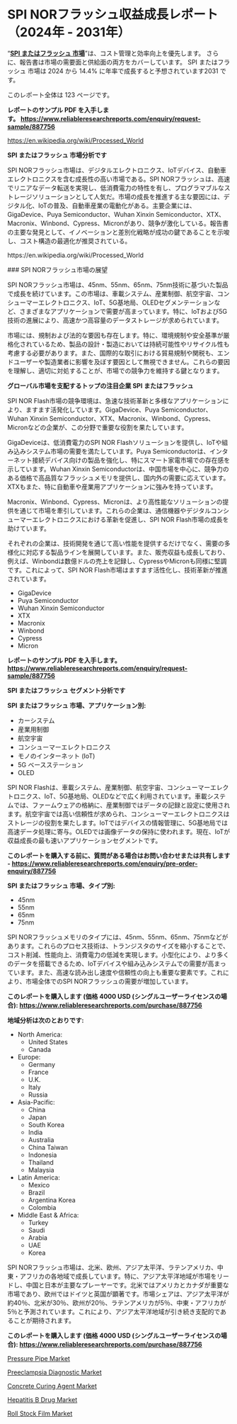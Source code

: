<p><h1>SPI NORフラッシュ収益成長レポート（2024年 - 2031年）</h1></p><p>&ldquo;<strong><a href="https://www.reliableresearchreports.com/spi-nor-flash-r887756?utm_campaign=110&utm_medium=9&utm_source=Github&utm_content=ia&utm_term=13112024&utm_id=spi-nor-flash">SPI またはフラッシュ 市場</a></strong>&rdquo;は、コスト管理と効率向上を優先します。 さらに、報告書は市場の需要面と供給面の両方をカバーしています。 SPI またはフラッシュ 市場は 2024 から 14.4% に年率で成長すると予想されています2031 です。</p>
<p>このレポート全体は 123 ページです。</p>
<p><strong>レポートのサンプル PDF を入手します。&nbsp;<a href="https://www.reliableresearchreports.com/enquiry/request-sample/887756?utm_campaign=110&utm_medium=9&utm_source=Github&utm_content=ia&utm_term=13112024&utm_id=spi-nor-flash">https://www.reliableresearchreports.com/enquiry/request-sample/887756</a></strong></p>
<p><a href="https://en.wikipedia.org/wiki/Processed_World?utm_campaign=110&utm_medium=9&utm_source=Github&utm_content=ia&utm_term=13112024&utm_id=spi-nor-flash">https://en.wikipedia.org/wiki/Processed_World</a></p>
<p><strong>SPI またはフラッシュ 市場分析です</strong></p>
<p><p>SPI NORフラッシュ市場は、デジタルエレクトロニクス、IoTデバイス、自動車エレクトロニクスを含む成長性の高い市場である。SPI NORフラッシュは、高速でリニアなデータ転送を実現し、低消費電力の特性を有し、プログラマブルなストレージソリューションとして人気だ。市場の成長を推進する主な要因には、デジタル化、IoTの普及、自動車産業の電動化がある。主要企業には、GigaDevice、Puya Semiconductor、Wuhan Xinxin Semiconductor、XTX、Macronix、Winbond、Cypress、Micronがあり、競争が激化している。報告書の主要な発見として、イノベーションと差別化戦略が成功の鍵であることを示唆し、コスト構造の最適化が推奨されている。</p></p>
<p>https://en.wikipedia.org/wiki/Processed_World</p>
<p><p>### SPI NORフラッシュ市場の展望</p><p>SPI NORフラッシュ市場は、45nm、55nm、65nm、75nm技術に基づいた製品で成長を続けています。この市場は、車載システム、産業制御、航空宇宙、コンシューマーエレクトロニクス、IoT、5G基地局、OLEDセグメンテーションなど、さまざまなアプリケーションで需要が高まっています。特に、IoTおよび5G技術の進展により、高速かつ高容量のデータストレージが求められています。</p><p>市場には、規制および法的な要因も存在します。特に、環境規制や安全基準が厳格化されているため、製品の設計・製造においては持続可能性やリサイクル性も考慮する必要があります。また、国際的な取引における貿易規制や関税も、エンドユーザーや製造業者に影響を及ぼす要因として無視できません。これらの要因を理解し、適切に対処することが、市場での競争力を維持する鍵となります。</p></p>
<p><strong>グローバル市場を支配するトップの注目企業 SPI またはフラッシュ</strong></p>
<p><p>SPI NOR Flash市場の競争環境は、急速な技術革新と多様なアプリケーションにより、ますます活発化しています。GigaDevice、Puya Semiconductor、Wuhan Xinxin Semiconductor、XTX、Macronix、Winbond、Cypress、Micronなどの企業が、この分野で重要な役割を果たしています。</p><p>GigaDeviceは、低消費電力のSPI NOR Flashソリューションを提供し、IoTや組み込みシステム市場の需要を満たしています。Puya Semiconductorは、インターネット接続デバイス向けの製品を強化し、特にスマート家電市場での存在感を示しています。Wuhan Xinxin Semiconductorは、中国市場を中心に、競争力のある価格で高品質なフラッシュメモリを提供し、国内外の需要に応えています。XTXもまた、特に自動車や産業用アプリケーションに強みを持っています。</p><p>Macronix、Winbond、Cypress、Micronは、より高性能なソリューションの提供を通じて市場を牽引しています。これらの企業は、通信機器やデジタルコンシューマーエレクトロニクスにおける革新を促進し、SPI NOR Flash市場の成長を助けています。</p><p>それぞれの企業は、技術開発を通じて高い性能を提供するだけでなく、需要の多様化に対応する製品ラインを展開しています。また、販売収益も成長しており、例えば、Winbondは数億ドルの売上を記録し、CypressやMicronも同様に堅調です。これによって、SPI NOR Flash市場はますます活性化し、技術革新が推進されています。</p></p>
<p><ul><li>GigaDevice</li><li>Puya Semiconductor</li><li>Wuhan Xinxin Semiconductor</li><li>XTX</li><li>Macronix</li><li>Winbond</li><li>Cypress</li><li>Micron</li></ul></p>
<p><strong>レポートのサンプル PDF を入手します。 <a href="https://www.reliableresearchreports.com/enquiry/request-sample/887756?utm_campaign=110&utm_medium=9&utm_source=Github&utm_content=ia&utm_term=13112024&utm_id=spi-nor-flash">https://www.reliableresearchreports.com/enquiry/request-sample/887756</a></strong></p>
<p><strong>SPI またはフラッシュ セグメント分析です</strong></p>
<p><strong>SPI またはフラッシュ 市場、アプリケーション別:</strong></p>
<p><ul><li>カーシステム</li><li>産業用制御</li><li>航空宇宙</li><li>コンシューマーエレクトロニクス</li><li>モノのインターネット (IoT)</li><li>5G ベースステーション</li><li>OLED</li></ul></p>
<p><p>SPI NOR Flashは、車載システム、産業制御、航空宇宙、コンシューマーエレクトロニクス、IoT、5G基地局、OLEDなどで広く利用されています。車載システムでは、ファームウェアの格納に、産業制御ではデータの記録と設定に使用されます。航空宇宙では高い信頼性が求められ、コンシューマーエレクトロニクスはストレージの役割を果たします。IoTではデバイスの情報管理に、5G基地局では高速データ処理に寄与。OLEDでは画像データの保持に使われます。現在、IoTが収益成長の最も速いアプリケーションセグメントです。</p></p>
<p><strong>このレポートを購入する前に、質問がある場合はお問い合わせまたは共有します - <a href="https://www.reliableresearchreports.com/enquiry/pre-order-enquiry/887756?utm_campaign=110&utm_medium=9&utm_source=Github&utm_content=ia&utm_term=13112024&utm_id=spi-nor-flash">https://www.reliableresearchreports.com/enquiry/pre-order-enquiry/887756</a></strong></p>
<p><strong>SPI またはフラッシュ 市場、タイプ別:</strong></p>
<p><ul><li>45nm</li><li>55nm</li><li>65nm</li><li>75nm</li></ul></p>
<p><p>SPI NORフラッシュメモリのタイプには、45nm、55nm、65nm、75nmなどがあります。これらのプロセス技術は、トランジスタのサイズを縮小することで、コスト削減、性能向上、消費電力の低減を実現します。小型化により、より多くのデータを搭載できるため、IoTデバイスや組み込みシステムでの需要が高まっています。また、高速な読み出し速度や信頼性の向上も重要な要素です。これにより、市場全体でのSPI NORフラッシュの需要が増加しています。</p></p>
<p><strong>このレポートを購入します (価格 4000 USD (シングルユーザーライセンスの場合): <a href="https://www.reliableresearchreports.com/purchase/887756?utm_campaign=110&utm_medium=9&utm_source=Github&utm_content=ia&utm_term=13112024&utm_id=spi-nor-flash">https://www.reliableresearchreports.com/purchase/887756</a></strong></p>
<p><strong>地域分析は次のとおりです:</strong></p>
<p><ul>
    <li>
        North America:
        <ul>
            <li>United States</li>
            <li>Canada</li>
        </ul>
    </li>
    <li>
        Europe:
        <ul>
            <li>Germany</li>
            <li>France</li>
            <li>U.K.</li>
            <li>Italy</li>
            <li>Russia</li>
        </ul>
    </li>
    <li>
        Asia-Pacific:
        <ul>
            <li>China</li>
            <li>Japan</li>
            <li>South Korea</li>
            <li>India</li>
            <li>Australia</li>
            <li>China Taiwan</li>
            <li>Indonesia</li>
            <li>Thailand</li>
            <li>Malaysia</li>
        </ul>
    </li>
    <li>
        Latin America:
        <ul>
            <li>Mexico</li>
            <li>Brazil</li>
            <li>Argentina Korea</li>
            <li>Colombia</li>
        </ul>
    </li>
    <li>
        Middle East & Africa:
        <ul>
            <li>Turkey</li>
            <li>Saudi</li>
            <li>Arabia</li>
            <li>UAE</li>
            <li>Korea</li>
        </ul>
    </li>
    </ul></p>
<p><p>SPI NORフラッシュ市場は、北米、欧州、アジア太平洋、ラテンアメリカ、中東・アフリカの各地域で成長しています。特に、アジア太平洋地域が市場をリードし、中国と日本が主要なプレーヤーです。北米ではアメリカとカナダが重要な市場であり、欧州ではドイツと英国が顕著です。市場シェアは、アジア太平洋が約40％、北米が30％、欧州が20％、ラテンアメリカが5％、中東・アフリカが5％と予測されています。これにより、アジア太平洋地域が引き続き支配的であることが期待されます。</p></p>
<p><strong>このレポートを購入します (価格 4000 USD (シングルユーザーライセンスの場合): <a href="https://www.reliableresearchreports.com/purchase/887756?utm_campaign=110&utm_medium=9&utm_source=Github&utm_content=ia&utm_term=13112024&utm_id=spi-nor-flash">https://www.reliableresearchreports.com/purchase/887756</a></strong></p>
<p><p><a href="https://github.com/RunaHaque64/Market-Research-Report-List-1/blob/main/pressure-pipe-market.md?utm_campaign=110&utm_medium=9&utm_source=Github&utm_content=ia&utm_term=13112024&utm_id=spi-nor-flash">Pressure Pipe Market</a></p><p><a href="https://issuu.com/reportprime-2/docs/preeclampsia-diagnostic-market-size_f3702ffcd9a04c?utm_campaign=110&utm_medium=9&utm_source=Github&utm_content=ia&utm_term=13112024&utm_id=spi-nor-flash">Preeclampsia Diagnostic Market</a></p><p><a href="https://www.linkedin.com/pulse/concrete-curing-agent-market-evolution-future-outlook-forecasting-3kvic?utm_campaign=110&utm_medium=9&utm_source=Github&utm_content=ia&utm_term=13112024&utm_id=spi-nor-flash">Concrete Curing Agent Market</a></p><p><a href="https://issuu.com/reportprime-2/docs/hepatitis-b-drug-market-size-2030.p_b445a60b687c15?utm_campaign=110&utm_medium=9&utm_source=Github&utm_content=ia&utm_term=13112024&utm_id=spi-nor-flash">Hepatitis B Drug Market</a></p><p><a href="https://github.com/mauripalmi/Market-Research-Report-List-5/blob/main/roll-stock-film-market.md?utm_campaign=110&utm_medium=9&utm_source=Github&utm_content=ia&utm_term=13112024&utm_id=spi-nor-flash">Roll Stock Film Market</a></p></p>